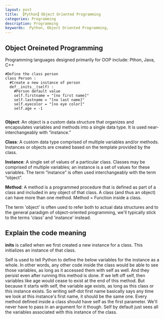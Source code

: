 ```yaml
---
layout: post
title: 【Python】Object Oriented Programming
categories: Programming
description: Programming
keywords:  Python, Object Oriented Programming,
---
```


## Object Oreineted Programming

Programming languages designed primarily for OOP include: Pthon, Java, C++

```
#Define the class person
class Person :
  #Create a new instance of person
  def__inits__(self) :
    #Person default value
    self.firstname = "[no first name]"
    self.lastname = "[no last name]"
    self.eyecolor = "[no eye color]"
    self.age = -1
    
```

**Object**: An object is a custom data structure that organizes and encapsulates variables and methods into a single data type. It is used near-interchangeably with “instance.”


**Class**: A custom data type comprised of multiple variables and/or methods. Instances or objects are created based on the template provided by the class.


**Instance**: A single set of values of a particular class. Classes may be comprised of multiple variables; an instance is a set of values for these variables. The term “instance” is often used interchangeably with the term “object”.


**Method**: A method is a programmed procedure that is defined as part of a class and included in any object of that class. A class (and thus an object) can have more than one method. Method = Function inside a class.

The term 'object' is often used to refer both to actual data structures and to the general paradigm of object-oriented programming, we'll typically stick to the terms 'class' and 'instance' instead.


## Explain the code meaning 

__inits__ is called when we first created a new instance for a class. This initializes an instance of that class.

Self is used to tell Python to define the below variables for the instance as a whole. In other words, any other code inside the class would be able to see those variables, as long as it accessed them with self as well. And they persist even after running this method is done. If we left off self, then variables like age would cease to exist at the end of this method. But because it starts with self, the variable age exists, as long as this class or this instance exists. So writing self-dot first name basically says any time we look at this instance's first name, it should be the same one. Every method defined inside a class should have self as the first parameter. We'll never have to pass in an argument for it though. Self by default just sees all the variables associated with this instance of the class.
